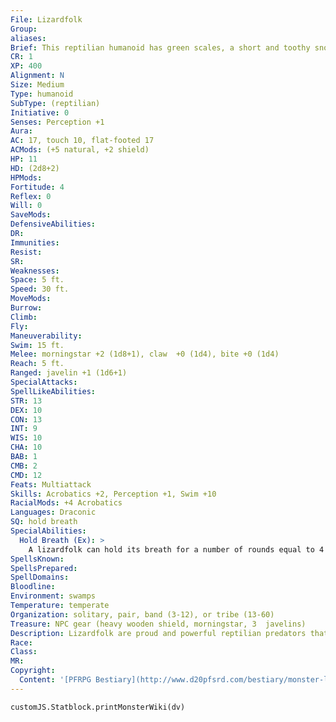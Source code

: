 ```yaml
---
File: Lizardfolk
Group: 
aliases: 
Brief: This reptilian humanoid has green scales, a short and toothy snout, and a thick alligator-like tail.
CR: 1
XP: 400
Alignment: N
Size: Medium
Type: humanoid
SubType: (reptilian)
Initiative: 0
Senses: Perception +1
Aura: 
AC: 17, touch 10, flat-footed 17
ACMods: (+5 natural, +2 shield)
HP: 11
HD: (2d8+2)
HPMods: 
Fortitude: 4
Reflex: 0
Will: 0
SaveMods: 
DefensiveAbilities: 
DR: 
Immunities: 
Resist: 
SR: 
Weaknesses: 
Space: 5 ft.
Speed: 30 ft.
MoveMods: 
Burrow: 
Climb: 
Fly: 
Maneuverability: 
Swim: 15 ft.
Melee: morningstar +2 (1d8+1), claw  +0 (1d4), bite +0 (1d4)
Reach: 5 ft.
Ranged: javelin +1 (1d6+1)
SpecialAttacks: 
SpellLikeAbilities: 
STR: 13
DEX: 10
CON: 13
INT: 9
WIS: 10
CHA: 10
BAB: 1
CMB: 2
CMD: 12
Feats: Multiattack
Skills: Acrobatics +2, Perception +1, Swim +10
RacialMods: +4 Acrobatics
Languages: Draconic
SQ: hold breath
SpecialAbilities:
  Hold Breath (Ex): >
    A lizardfolk can hold its breath for a number of rounds equal to 4 times its Constitution score before it risks drowning.
SpellsKnown: 
SpellsPrepared: 
SpellDomains: 
Bloodline: 
Environment: swamps
Temperature: temperate
Organization: solitary, pair, band (3-12), or tribe (13-60)
Treasure: NPC gear (heavy wooden shield, morningstar, 3  javelins)
Description: Lizardfolk are proud and powerful reptilian predators that make their communal homes in scattered villages deep within swamps and marshes. Uninterested in colonization of the dry lands and content with the simple weapons and rituals that have served them well for millennia, lizardfolk are viewed by many other races as backwater savages, but within their isolated communities lizardfolk are actually a vibrant people filled with tradition and an oral history stretching back to before humans walked upright.  Most lizardfolk stand 6 to 7 feet tall and weigh 200 to 250 pounds, their powerful muscles covered in scales of gray, green, or brown. Some breeds have short dorsal spikes or brightly colored frills, and all swim well by moving with flicks of their powerful 4-foot-long tails. While completely at home in the water, they breathe air and return to their clustered mound-dwellings to breed and sleep. As their reptilian blood makes them sluggish in the cold, most lizardfolk hunt and work during the day and retreat to their homes at night to curl up with other tribesmen in the shared warmth of large peat fires.  Though generally neutral, lizardfolks' standoffish demeanor, staunch rejection of civilization's "gifts," and legendary ferocity in battle cause them to be viewed negatively by most humanoids. These traits stem from good reasons, however, as their own slow rate of reproduction is no match for warm-blooded humanoids, and those tribes who don't defend their wetland territories to the last breath quickly find themselves overwhelmed by the mammalian hordes. As for their tendency to consume the bodies of dead friends and enemies alike, the practical lizardfolk are quick to point out that life is hard in the swamp, and nothing should go to waste.  The lizardfolk presented here dwell in a swampy environment. Lizardfolk tribes can exist in other environments as well, but they lose their swim speed and instead gain a climb speed of 15 feet.
Race: 
Class: 
MR: 
Copyright:
  Content: '[PFRPG Bestiary](http://www.d20pfsrd.com/bestiary/monster-listings/humanoids/lizardfolk)'
---
```

```dataviewjs
customJS.Statblock.printMonsterWiki(dv)
```
